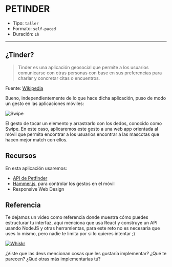 # PETINDER

- Tipo: `taller`
- Formato: `self-paced`
- Duración: `1h`

***

## ¿Tinder?

> Tinder es una aplicación geosocial que permite a los usuarios comunicarse con
> otras personas con base en sus preferencias para charlar y concretar citas o
> encuentros.

Fuente: [Wikipedia](https://es.wikipedia.org/wiki/Tinder)

Bueno, independientemente de lo que hace dicha aplicación, puso de modo un gesto
en las aplicaciones móviles:

![Swipe](https://media.giphy.com/media/26mkhMYkitO7DoJuU/giphy.gif)

El gesto de  tocar un elemento y arrastrarlo con los dedos, conocido como Swipe.
En este caso, aplicaremos este gesto a una web app orientada al móvil que
permita encontrar a los usuarios encontrar a las mascotas que hacen mejor match
con ellos.

## Recursos

En esta aplicación usaremos:

- [API de Petfinder](https://www.petfinder.com/developers/api-docs)
- [Hammer.js](https://hammerjs.github.io/), para controlar los gestos en el móvil
- Responsive Web Design

## Referencia

Te dejamos un video como referencia donde muestra cómo puedes estructurar tu
interfaz, aquí menciona que usa React y construye un API usando NodeJS y otras
herramientas, para este reto no es necesaria que uses lo mismo, pero nadie te
limita por si lo quieres intentar ;)

[![Whiskr](https://img.youtube.com/vi/qW5-C7skuU0/0.jpg)](https://youtu.be/qW5-C7skuU0)

¿Viste que las devs mencionan cosas que les gustaría implementar? ¿Qué te
parecen? ¿Qué otras más implementarías tú?
